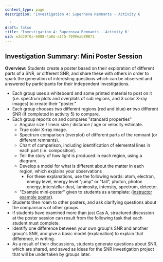 ```yaml
---
content_type: page
description: 'Investigation 4: Supernova Remnants - Activity 6

  '
draft: false
title: 'Investigation 4: Supernova Remnants - Activity 6'
uid: e2d39f0a-6008-4a0d-a1f5-f099eab89871
---
```

## **Investigation Summary: Mini Poster Session**

**Overview:** Students create a poster based on their exploration of different parts of a SNR, or different SNR, and share these with others in order to spark the generation of interesting questions which can be observed and answered by participants for their independent investigations.

- Each group uses a whiteboard and some printed material to post on it (i.e. spectrum plots and overplots of sub regions, and 3 color X-ray images) to create their "poster."
- Each group chooses two different regions (red and blue) **or** two different SNR (if completed in activity 5) to compare.
- Each group reports on and compares "standard properties" 
    - Angular size / linear size / distance / age or velocity estimate.
    - True color X-ray image.
    - Spectrum comparison (overplot) of different parts of the remnant (or different remnants).
    - Chart of comparison, including identification of elemental lines in each part (i.e. composition).
    - Tell the story of how light is produced in each region, using a diagram.
    - Develop a model for what is different about the matter in each region, which explains your observations 
        - For these explanations, use the following words: atom, electron, energy level, energy level "jump" or "fall", photon, photon energy, interstellar dust, luminosity, intensity, spectrum, detector.
    - "Example mini-poster" given to students as a template: ([instructor example poster](https://old.ocw.mit.edu/high-school/physics/chandra-astrophysics-institute/investigation-4-supernova-remnants/image-gallery-4/MITHFH_chandra_inv4_ex_ps.jpg)).
- Students then roam to other posters, and ask clarifying questions about the comparisons of other groups
- If students have examined more than just Cas A, structured discussion at the poster session can result from the following task that each student must complete.
- Identify one difference between your own group's SNR and another group's SNR, and give a basic model (explanation) to explain that difference, in writing.
- As a result of their discussions, students generate questions about SNR, which are shared, and saved as ideas for the SNR investigation project that will be undertaken by groups later.
